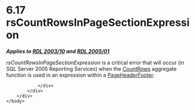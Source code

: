 <html dir="LTR" xmlns:mshelp="http://msdn.microsoft.com/mshelp" xmlns:ddue="http://ddue.schemas.microsoft.com/authoring/2003/5" xmlns:xlink="http://www.w3.org/1999/xlink" xmlns:tool="http://www.microsoft.com/tooltip">
    <head>
        <meta http-equiv="Content-Type" content="text/html; CHARSET=utf-8"></meta>
        <meta name="save" content="history"></meta>
        <title>6.17 rsCountRowsInPageSectionExpression</title>
        <xml>
            <mshelp:toctitle title="6.17 rsCountRowsInPageSectionExpression"></mshelp:toctitle>
            <mshelp:rltitle title="[MS-RDL]: rsCountRowsInPageSectionExpression"></mshelp:rltitle>
            <mshelp:keyword index="A" term="cbdfa3eb-8054-4cde-a91b-14a9b2cc5a7d"></mshelp:keyword>
            <mshelp:attr name="DCSext.ContentType" value="open specification"></mshelp:attr>
            <mshelp:attr name="AssetID" value="cbdfa3eb-8054-4cde-a91b-14a9b2cc5a7d"></mshelp:attr>
            <mshelp:attr name="TopicType" value="kbRef"></mshelp:attr>
            <mshelp:attr name="DCSext.Title" value="[MS-RDL]: rsCountRowsInPageSectionExpression" />
        </xml>
    </head>
    <body>
        <div id="header">
            <h1 class="heading">6.17 rsCountRowsInPageSectionExpression</h1>
        </div>
        <div id="mainSection">
            <div id="mainBody">
                <div id="allHistory" class="saveHistory"></div>
                <div id="sectionSection0" class="section" name="collapseableSection">
                    

<p><b><i>Applies to </i></b><a href="a7e2ad00-07c8-4f6d-80ab-3ad55df7b233.md"><b><i>RDL 2003/10</i></b></a><b><i>
and </i></b><a href="3ebe2912-4958-4832-b391-cad1f5e13338.md"><b><i>RDL 2005/01</i></b></a></p>

<p><i>rsCountRowsInPageSectionExpression</i> is a critical
error that will occur (in SQL Server 2005 Reporting Services) when the <a href="4d32760b-63b7-427b-a576-edaf40e00d69.md">CountRows</a> aggregate
function is used in an expression within a <a href="ddc35223-1cb6-4136-823b-e72a3d12e1f9.md">PageHeaderFooter</a>.</p>


                </div>
            </div>
        </div>
    </body>
</html>